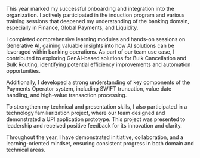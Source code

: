 This year marked my successful onboarding and integration into the organization. I actively participated in the induction program and various training sessions that deepened my understanding of the banking domain, especially in Finance, Global Payments, and Liquidity.

I completed comprehensive learning modules and hands-on sessions on Generative AI, gaining valuable insights into how AI solutions can be leveraged within banking operations. As part of our team use case, I contributed to exploring GenAI-based solutions for Bulk Cancellation and Bulk Routing, identifying potential efficiency improvements and automation opportunities.

Additionally, I developed a strong understanding of key components of the Payments Operator system, including SWIFT truncation, value date handling, and high-value transaction processing.

To strengthen my technical and presentation skills, I also participated in a technology familiarization project, where our team designed and demonstrated a UPI application prototype. This project was presented to leadership and received positive feedback for its innovation and clarity.

Throughout the year, I have demonstrated initiative, collaboration, and a learning-oriented mindset, ensuring consistent progress in both domain and technical areas.
